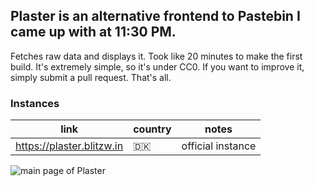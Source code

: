 ## Plaster is an alternative frontend to Pastebin I came up with at 11:30 PM.
Fetches raw data and displays it. Took like 20 minutes to make the first build.
It's extremely simple, so it's under CC0. If you want to improve it, simply submit a pull request.
That's all.
### Instances
| link                      | country | notes             |
|---------------------------|---------|-------------------|
| https://plaster.blitzw.in | 🇩🇰      | official instance |

![main page of Plaster](https://github.com/user-attachments/assets/dc259cf4-3254-4fdf-ad12-195e92caeb29)
